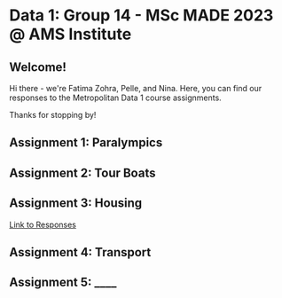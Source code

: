 # Data 1: Group 14 - MSc MADE 2023 @ AMS Institute

## Welcome!
Hi there - we're Fatima Zohra, Pelle, and Nina. Here, you can find our responses to the Metropolitan Data 1 course assignments.

Thanks for stopping by!

## Assignment 1: Paralympics

## Assignment 2: Tour Boats

## Assignment 3: Housing
[Link to Responses](https://github.com/nlobo5/Data-1-Group-4/blob/main/Assignment%203_Housing_Group%204.ipynb)

## Assignment 4: Transport

## Assignment 5: ____


